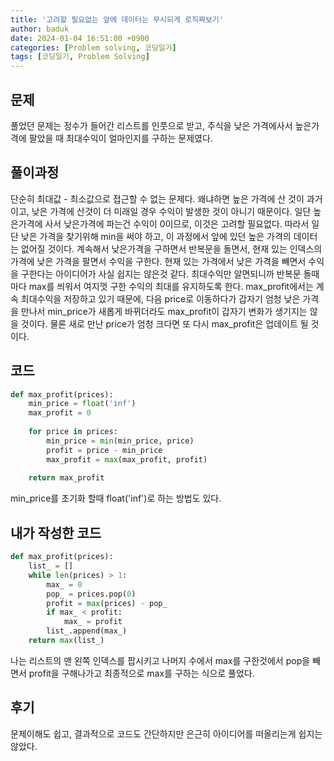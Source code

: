 ```yaml
---
title: '고려할 필요없는 앞에 데이터는 무시되게 로직짜보기'
author: baduk
date: 2024-01-04 16:51:00 +0900
categories: [Problem solving, 코딩일기]
tags: [코딩일기, Problem Solving]
---
```


## 문제
풀었던 문제는 정수가 들어간 리스트를 인풋으로 받고, 주식을 낮은 가격에사서 높은가격에 팔았을 때 최대수익이 얼마인지를 구하는 문제였다.

## 풀이과정
단순히 최대값 - 최소값으로 접근할 수 없는 문제다. 왜냐하면 높은 가격에 산 것이 과거이고, 낮은 가격에 산것이 더 미래일 경우 수익이 발생한 것이 아니기 때문이다. 일단 높은가격에 사서 낮은가격에 파는건 수익이 0이므로, 이것은 고려할 필요없다. 따라서 일단 낮은 가격을 찾기위해 min을 써야 하고, 이 과정에서 앞에 있던 높은 가격의 데이터는 없어질 것이다. 계속해서 낮은가격을 구하면서 반복문을 돌면서, 현재 있는 인덱스의 가격에 낮은 가격을 팔면서 수익을 구한다. 현재 있는 가격에서 낮은 가격을 빼면서 수익을 구한다는 아이디어가 사실 쉽지는 않은것 같다. 최대수익만 알면되니까 반복문 돌때마다 max를 씌워서 여지껏 구한 수익의 최대를 유지하도록 한다. max_profit에서는 계속 최대수익을 저장하고 있기 때문에, 다음 price로 이동하다가 갑자기 엄청 낮은 가격을 만나서 min_price가 새롭게 바뀌더라도 max_profit이 갑자기 변화가 생기지는 않을 것이다. 물론 새로 만난 price가 엄청 크다면 또 다시 max_profit은 업데이트 될 것이다.

## 코드

```python
def max_profit(prices):
    min_price = float('inf')
    max_profit = 0
 
    for price in prices:
        min_price = min(min_price, price)
        profit = price - min_price
        max_profit = max(max_profit, profit)
 
    return max_profit
```
min_price를 초기화 할때 float('inf')로 하는 방법도 있다.

## 내가 작성한 코드
```python
def max_profit(prices):
    list_ = []
    while len(prices) > 1:
        max_ = 0
        pop_ = prices.pop(0)
        profit = max(prices) - pop_
        if max_ < profit:
            max_ = profit
        list_.append(max_)
    return max(list_)
```
나는 리스트의 맨 왼쪽 인덱스를 팝시키고 나머지 수에서 max를 구한것에서 pop을 빼면서 profit을 구해나가고 최종적으로 max를 구하는 식으로 풀었다.

## 후기
문제이해도 쉽고, 결과적으로 코드도 간단하지만 은근히 아이디어를 떠올리는게 쉽지는 않았다.
